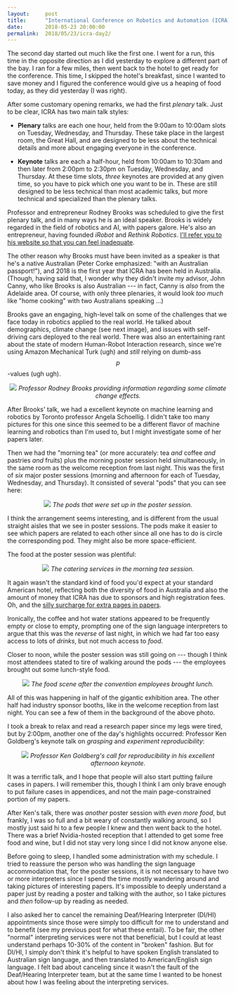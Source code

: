 ```yaml
---
layout:     post
title:      "International Conference on Robotics and Automation (ICRA) 2018, Day 2 of 5"
date:       2018-05-23 20:00:00
permalink:  2018/05/23/icra-day2/
---
```


The second day started out much like the first one. I went for a run, this time
in the opposite direction as I did yesterday to explore a different part of the
bay.  I ran for a few miles, then went back to the hotel to get ready for the
conference. This time, I skipped the hotel's breakfast, since I wanted to save
money and I figured the conference would give us a heaping of food today, as
they did yesterday (I was right).

After some customary opening remarks, we had the first *plenary* talk. Just to
be clear, ICRA has two main talk styles: 

- **Plenary** talks are each one hour, held from the 9:00am to 10:00am slots on
  Tuesday, Wednesday, and Thursday. These take place in the largest room, the
  Great Hall, and are designed to be less about the technical details and more
  about engaging everyone in the conference.

- **Keynote** talks are each a half-hour, held from 10:00am to 10:30am and then
  later from 2:00pm to 2:30pm on Tuesday, Wednesday, and Thursday. At these time
  slots, *three* keynotes are provided at any given time, so you have to pick
  which one you want to be in. These are still designed to be less technical
  than most academic talks, but more technical and specialized than the plenary
  talks.

Professor and entrepreneur Rodney Brooks was scheduled to give the first plenary
talk, and in many ways he is an ideal speaker. Brooks is widely regarded in the
field of robotics and AI, with papers galore. He's also an entrepreneur, having
founded *iRobot* and *Rethink Robotics*. [I'll refer you to his website so that
you can feel inadequate][1].

The other reason why Brooks must have been invited as a speaker is that he's a
native Australian (Peter Corke emphasized: "with an Australian passport!"), and
2018 is the first year that ICRA has been held in Australia. (Though, having
said that, I wonder why they didn't invite my advisor, John Canny, who like
Brooks is also Australian --- in fact, Canny is *also* from the Adelaide area.
Of course, with only three plenaries, it would look *too much* like "home
cooking" with two Australians speaking ...)

Brooks gave an engaging, high-level talk on some of the challenges that we face
today in robotics applied to the real world. He talked about demographics,
climate change (see next image), and issues with self-driving cars deployed to
the real world. There was also an entertaining rant about the state of modern
Human-Robot Interaction research, since we're using Amazon Mechanical Turk (ugh)
and *still* relying on dumb-ass $$p$$-values (ugh ugh).

<p style="text-align:center;"> 
<img src="{{site.url}}/assets/ICRA/brooks.JPG">
<i>
Professor Rodney Brooks providing information regarding some climate change
effects.
</i>
</p>

After Brooks' talk, we had a excellent keynote on machine learning and robotics
by Toronto professor Angela Schoellig. I didn't take too many pictures for this
one since this seemed to be a different flavor of machine learning and robotics
than I'm used to, but I might investigate some of her papers later.

Then we had the "morning tea" (or more accurately: tea *and* coffee *and*
pastries *and* fruits) plus the morning poster session held simultaneously, in
the same room as the welcome reception from last night. This was the first of
*six* major poster sessions (morning and afternoon for each of Tuesday,
Wednesday, and Thursday). It consisted of several "pods" that you can see here:

<p style="text-align:center;"> 
<img src="{{site.url}}/assets/ICRA/pods.JPG">
<i>
The pods that were set up in the poster session.
</i>
</p>

I think the arrangement seems interesting, and is different from the usual
straight aisles that we see in poster sessions. The pods make it easier to see
which papers are related to each other since all one has to do is circle the
corresponding pod. They might also be more space-efficient.

The food at the poster session was plentiful:

<p style="text-align:center;"> 
<img src="{{site.url}}/assets/ICRA/food1.JPG">
<i>
The catering services in the morning tea session.
</i>
</p>

It again wasn't the standard kind of food you'd expect at your standard American
hotel, reflecting both the diversity of food in Australia and also the amount of
money that ICRA has due to sponsors and high registration fees. Oh, and the
[silly surcharge for extra pages in papers][2].

Ironically, the coffee and hot water stations appeared to be frequently empty or
close to empty, prompting one of the sign language interpreters to argue that
this was the *reverse* of last night, in which we had far too easy access to
lots of *drinks*, but not much access to *food*.

Closer to noon, while the poster session was still going on --- though I think
most attendees stated to tire of walking around the pods --- the employees
brought out some lunch-style food.

<p style="text-align:center;"> 
<img src="{{site.url}}/assets/ICRA/food2.JPG">
<i>
The food scene after the convention employees brought lunch.
</i>
</p>

All of this was happening in half of the gigantic exhibition area. The other
half had industry sponsor booths, like in the welcome reception from last night.
You can see a few of them in the background of the above photo.

I took a break to relax and read a research paper since my legs were tired, but
by 2:00pm, another one of the day's highlights occurred: Professor Ken
Goldberg's keynote talk on *grasping* and *experiment reproducibility*:

<p style="text-align:center;"> 
<img src="{{site.url}}/assets/ICRA/goldberg.JPG">
<i>
Professor Ken Goldberg's call for reproducibility in his excellent afternoon
keynote.
</i>
</p>

It was a terrific talk, and I hope that people will also start putting failure
cases in papers. I will remember this, though I think I am only brave enough to
put failure cases in appendices, and not the main page-constrained portion of my
papers.

After Ken's talk, there was *another* poster session with *even more food*, but
frankly, I was so full and a bit weary of constantly walking around, so I mostly
just said hi to a few people I knew and then went back to the hotel. There was a
brief Nvidia-hosted reception that I attended to get some free food and wine,
but I did not stay very long since I did not know anyone else.

Before going to sleep, I handled some administration with my schedule. I tried
to reassure the person who was handling the sign language accommodation that,
for the poster sessions, it is not necessary to have two or more interpreters
since I spend the time mostly wandering around and taking pictures of
interesting papers. It's impossible to deeply understand a paper just by reading
a poster and talking with the author, so I take pictures and *then* follow-up by
reading as needed.

I also asked her to cancel the remaining Deaf/Hearing Interpreter (DI/HI)
appointments since those were simply too difficult for me to understand and to
benefit (see my previous post for what these entail). To be fair, the other
"normal" interpreting services were not that beneficial, but I could at least
understand perhaps 10-30% of the content in "broken" fashion. But for DI/HI, I
simply don't think it's helpful to have spoken English translated to Australian
sign language, and then translated to American/English sign language. I felt bad
about canceling since it wasn't the fault of the Deaf/Hearing Interpreter team,
but at the same time I wanted to be honest about how I was feeling about the
interpreting services.


[1]:https://rodneybrooks.com/
[2]:https://danieltakeshi.github.io/2018/01/28/why-does-ieee-charge-hundreds-for-two-extra-pages/
